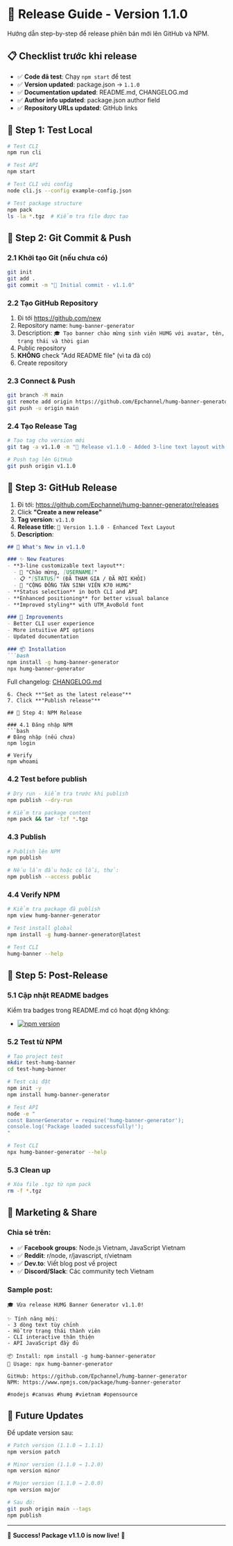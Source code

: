 # 🚀 Release Guide - Version 1.1.0

Hướng dẫn step-by-step để release phiên bản mới lên GitHub và NPM.

## 📋 Checklist trước khi release

- ✅ **Code đã test**: Chạy `npm start` để test
- ✅ **Version updated**: package.json → `1.1.0`
- ✅ **Documentation updated**: README.md, CHANGELOG.md
- ✅ **Author info updated**: package.json author field
- ✅ **Repository URLs updated**: GitHub links

## 🎯 Step 1: Test Local

```bash
# Test CLI
npm run cli

# Test API
npm start

# Test CLI với config
node cli.js --config example-config.json

# Test package structure
npm pack
ls -la *.tgz  # Kiểm tra file được tạo
```

## 🎯 Step 2: Git Commit & Push

### 2.1 Khởi tạo Git (nếu chưa có)
```bash
git init
git add .
git commit -m "🎉 Initial commit - v1.1.0"
```

### 2.2 Tạo GitHub Repository
1. Đi tới https://github.com/new
2. Repository name: `humg-banner-generator`
3. Description: `🎓 Tạo banner chào mừng sinh viên HUMG với avatar, tên, trạng thái và thời gian`
4. Public repository
5. **KHÔNG** check "Add README file" (vì ta đã có)
6. Create repository

### 2.3 Connect & Push
```bash
git branch -M main
git remote add origin https://github.com/Epchannel/humg-banner-generator.git
git push -u origin main
```

### 2.4 Tạo Release Tag
```bash
# Tạo tag cho version mới
git tag -a v1.1.0 -m "🎉 Release v1.1.0 - Added 3-line text layout with status support"

# Push tag lên GitHub
git push origin v1.1.0
```

## 🎯 Step 3: GitHub Release

1. Đi tới: https://github.com/Epchannel/humg-banner-generator/releases
2. Click **"Create a new release"**
3. **Tag version**: `v1.1.0`
4. **Release title**: `🎉 Version 1.1.0 - Enhanced Text Layout`
5. **Description**:
```markdown
## 🎉 What's New in v1.1.0

### ✨ New Features
- **3-line customizable text layout**:
  - 📝 "Chào mừng, [USERNAME]" 
  - 📋 "[STATUS]" (ĐÃ THAM GIA / ĐÃ RỜI KHỎI)
  - 🏫 "CỘNG ĐỒNG TÂN SINH VIÊN K70 HUMG"
- **Status selection** in both CLI and API
- **Enhanced positioning** for better visual balance
- **Improved styling** with UTM_AvoBold font

### 🔧 Improvements
- Better CLI user experience
- More intuitive API options
- Updated documentation

### 📦 Installation
```bash
npm install -g humg-banner-generator
npx humg-banner-generator
```

Full changelog: [CHANGELOG.md](CHANGELOG.md)
```
6. Check **"Set as the latest release"**
7. Click **"Publish release"**

## 🎯 Step 4: NPM Release

### 4.1 Đăng nhập NPM
```bash
# Đăng nhập (nếu chưa)
npm login

# Verify
npm whoami
```

### 4.2 Test before publish
```bash
# Dry run - kiểm tra trước khi publish
npm publish --dry-run

# Kiểm tra package content
npm pack && tar -tzf *.tgz
```

### 4.3 Publish
```bash
# Publish lên NPM
npm publish

# Nếu lần đầu hoặc có lỗi, thử:
npm publish --access public
```

### 4.4 Verify NPM
```bash
# Kiểm tra package đã publish
npm view humg-banner-generator

# Test install global
npm install -g humg-banner-generator@latest

# Test CLI
humg-banner --help
```

## 🎯 Step 5: Post-Release

### 5.1 Cập nhật README badges
Kiểm tra badges trong README.md có hoạt động không:
- [![npm version](https://badge.fury.io/js/humg-banner-generator.svg)](https://www.npmjs.com/package/humg-banner-generator)

### 5.2 Test từ NPM
```bash
# Tạo project test
mkdir test-humg-banner
cd test-humg-banner

# Test cài đặt
npm init -y
npm install humg-banner-generator

# Test API
node -e "
const BannerGenerator = require('humg-banner-generator');
console.log('Package loaded successfully!');
"

# Test CLI
npx humg-banner-generator --help
```

### 5.3 Clean up
```bash
# Xóa file .tgz từ npm pack
rm -f *.tgz
```

## 📢 Marketing & Share

### Chia sẻ trên:
- ✅ **Facebook groups**: Node.js Vietnam, JavaScript Vietnam
- ✅ **Reddit**: r/node, r/javascript, r/vietnam
- ✅ **Dev.to**: Viết blog post về project
- ✅ **Discord/Slack**: Các community tech Vietnam

### Sample post:
```
🎓 Vừa release HUMG Banner Generator v1.1.0!

✨ Tính năng mới:
- 3 dòng text tùy chỉnh
- Hỗ trợ trạng thái thành viên
- CLI interactive thân thiện
- API JavaScript đầy đủ

📦 Install: npm install -g humg-banner-generator
🚀 Usage: npx humg-banner-generator

GitHub: https://github.com/Epchannel/humg-banner-generator
NPM: https://www.npmjs.com/package/humg-banner-generator

#nodejs #canvas #humg #vietnam #opensource
```

## 🔄 Future Updates

Để update version sau:
```bash
# Patch version (1.1.0 → 1.1.1)
npm version patch

# Minor version (1.1.0 → 1.2.0)  
npm version minor

# Major version (1.1.0 → 2.0.0)
npm version major

# Sau đó:
git push origin main --tags
npm publish
```

---

🎉 **Success! Package v1.1.0 is now live!** 🎉 